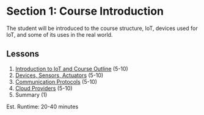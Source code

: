 # Section 1: Course Introduction
The student will be introduced to the course structure, IoT, devices used for
IoT, and some of its uses in the real world.

## Lessons
1. [Introduction to IoT and Course Outline](01-Intro.md) (5-10)
2. [Devices, Sensors, Actuators](02-Devices.md) (5-10)
3. [Communication Protocols](03-Protocols.md) (5-10)
4. [Cloud Providers](04-CloudProviders.md) (5-10)
5. Summary (1)

Est. Runtime: 20-40 minutes
